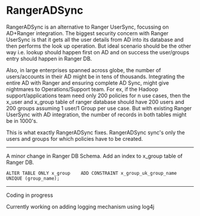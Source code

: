 # RangerADSync

RangerADSync is an alternative to Ranger UserSync, focussing on AD+Ranger integration. The biggest security concern with Ranger UserSync is that it gets all the user details from AD into its database and then performs the look up operation. But ideal scenario should be the other way i.e. lookup should happen first on AD and on success the user/groups entry should happen in Ranger DB. 

Also, in large enterprises spanned across globe, the number of users/accounts in their AD might be in tens of thousands. Integrating the entire AD with Ranger and ensuring complete AD Sync, might give nightmares to Operations/Support team. For ex, if the Hadoop support/applications team need only 200 policies for n use cases, then the x_user and x_group table of ranger database should have 200 users and 200 groups assuming 1 user/1 Group per use case. But with existing Ranger UserSync with AD integration, the number of records in both tables might be in 1000's.


This is what exactly RangerADSync fixes. RangerADSync sync's only the users and groups for which policies have to be created. 

-------------

A minor change in Ranger DB Schema. Add an index to x_group table of Ranger DB.
```
ALTER TABLE ONLY x_group    ADD CONSTRAINT x_group_uk_group_name UNIQUE (group_name);
```
--------------

Coding in progress

 Currently working on adding logging mechanism using log4j


